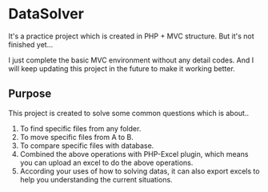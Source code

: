# DataSolver
It's a practice project which is created in PHP + MVC structure.
But it's not finished yet...

I just complete the basic MVC environment without any detail codes.
And I will keep updating this project in the future to make it working better.

**Purpose**
-----------
This project is created to solve some common questions which is about..
1. To find specific files from any folder.
2. To move specific files from A to B.
3. To compare specific files with database.
4. Combined the above operations with PHP-Excel plugin, which means you can upload an excel to do the above operations.
5. According your uses of how to solving datas, it can also export excels to help you understanding the current situations.